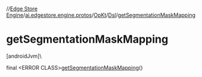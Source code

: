 //[Edge Store Engine](../../../../index.md)/[ai.edgestore.engine.protos](../../index.md)/[OpKt](../index.md)/[Dsl](index.md)/[getSegmentationMaskMapping](get-segmentation-mask-mapping.md)

# getSegmentationMaskMapping

[androidJvm]\

final &lt;ERROR CLASS&gt;[getSegmentationMaskMapping](get-segmentation-mask-mapping.md)()
